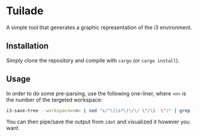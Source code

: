 # Tuilade

A simple tool that generates a graphic representation of the i3 environment.

## Installation

Simply clone the repository and compile with `cargo` (or `cargo install`).

## Usage

In order to do some pre-parsing, use the following one-liner, where `<n>` is the
number of the targeted workspace:

```bash
i3-save-tree --workspace=<n> | sed "s/^\(\s*\)\/\/ \"/\1  \"/" | grep -v "^\s*//" | cargo run | dot -Tpng
```

You can then pipe/save the output from `idot` and visualized it however you want.
